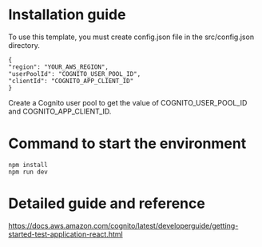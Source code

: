 # Installation guide

To use this template, you must create config.json file in the src/config.json directory.

```
{
"region": "YOUR_AWS_REGION",
"userPoolId": "COGNITO_USER_POOL_ID",
"clientId": "COGNITO_APP_CLIENT_ID"
}
```

Create a Cognito user pool to get the value of COGNITO_USER_POOL_ID and COGNITO_APP_CLIENT_ID.

# Command to start the environment

```
npm install
npm run dev
```

# Detailed guide and reference

https://docs.aws.amazon.com/cognito/latest/developerguide/getting-started-test-application-react.html
